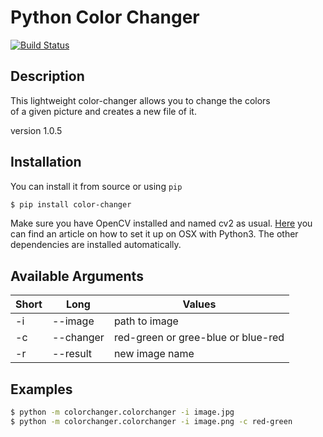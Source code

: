 # Python Color Changer #
[![Build Status](https://travis-ci.org/DahlitzFlorian/python-color-changer.svg?branch=master)](https://travis-ci.org/DahlitzFlorian/python-color-changer)

## Description ##
This lightweight color-changer allows you to change the colors<br>
of a given picture and creates a new file of it.

version 1.0.5

## Installation ##
You can install it from source or using `pip`

```bash
$ pip install color-changer
```

Make sure you have OpenCV installed and named cv2 as usual. 
[Here](https://medium.com/coding-experiences/setting-up-opencv3-with-python3-on-macos-84be7909e28d)
you can find an article on how to set it up on OSX with Python3. The other dependencies are installed automatically.

## Available Arguments ##
Short | Long | Values
------|------|-------
-i | --image | path to image
-c | --changer | red-green or gree-blue or blue-red
-r | --result | new image name

## Examples ##
```bash
$ python -m colorchanger.colorchanger -i image.jpg
$ python -m colorchanger.colorchanger -i image.png -c red-green
```